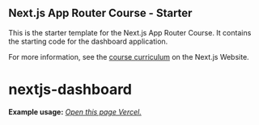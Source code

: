## Next.js App Router Course - Starter

This is the starter template for the Next.js App Router Course. It contains the starting code for the dashboard application.

For more information, see the [course curriculum](https://nextjs.org/learn) on the Next.js Website.
# nextjs-dashboard

**Example usage:** [*Open this page Vercel.*](https://nextjs-dashboard-294vlwstd-ivantihii1984-gmailcoms-projects.vercel.app/)
